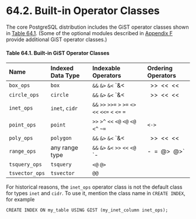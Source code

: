 # 64.2. Built-in Operator Classes

The core PostgreSQL distribution includes the GiST operator classes shown in [Table 64.1](https://www.postgresql.org/docs/12/gist-builtin-opclasses.html#GIST-BUILTIN-OPCLASSES-TABLE). \(Some of the optional modules described in [Appendix F](https://www.postgresql.org/docs/12/contrib.html) provide additional GiST operator classes.\)

#### **Table 64.1. Built-in GiST Operator Classes**

| Name | Indexed Data Type | Indexable Operators | Ordering Operators |
| :--- | :--- | :--- | :--- |
| `box_ops` | `box` | `&&` `&>` `&<` `&<|` `>>` `<<` `<<|` `<@` `@>` `@` `|&>` `|>>` `~` `~=` |  |
| `circle_ops` | `circle` | `&&` `&>` `&<` `&<|` `>>` `<<` `<<|` `<@` `@>` `@` `|&>` `|>>` `~` `~=` | `<->` |
| `inet_ops` | `inet`, `cidr` | `&&` `>>` `>>=` `>` `>=` `<>` `<<` `<<=` `<` `<=` `=` |  |
| `point_ops` | `point` | `>>` `>^` `<<` `<@` `<@` `<@` `<^` `~=` | `<->` |
| `poly_ops` | `polygon` | `&&` `&>` `&<` `&<|` `>>` `<<` `<<|` `<@` `@>` `@` `|&>` `|>>` `~` `~=` | `<->` |
| `range_ops` | any range type | `&&` `&>` `&<` `>>` `<<` `<@` `-|-` `=` `@>` `@>` |  |
| `tsquery_ops` | `tsquery` | `<@` `@>` |  |
| `tsvector_ops` | `tsvector` | `@@` |  |

For historical reasons, the `inet_ops` operator class is not the default class for types `inet` and `cidr`. To use it, mention the class name in `CREATE INDEX`, for example

```text
CREATE INDEX ON my_table USING GIST (my_inet_column inet_ops);
```

